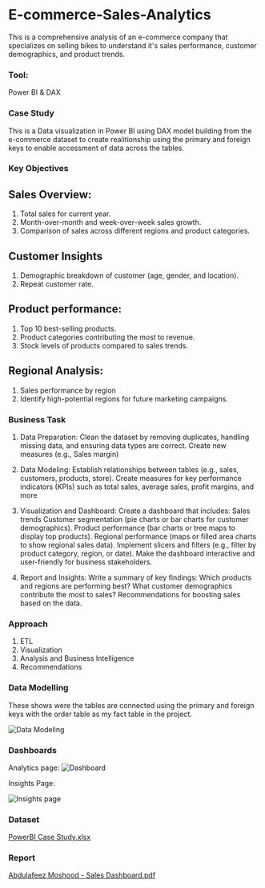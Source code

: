 # E-commerce-Sales-Analytics
This is a comprehensive analysis of an e-commerce company that specializes on selling bikes to understand it's sales performance, customer demographics, and product trends. 

### Tool: 
Power BI & DAX 

### Case Study 

This is a Data visualization in Power BI using DAX model building from the e-commerce dataset to create realitionship using the primary and foreign keys to enable accessment of data across the tables.

### Key Objectives  

## Sales Overview:
1. Total sales for current year.
2. Month-over-month and week-over-week sales growth.
3. Comparison of sales across different regions and product categories.
## Customer Insights
1. Demographic breakdown of customer (age, gender, and location).
2. Repeat customer rate.
## Product performance:
1. Top 10 best-selling products.
2. Product categories contributing the most to revenue.
3. Stock levels of products compared to sales trends. 
## Regional Analysis:
1. Sales performance by region
2. Identify high-potential regions for future marketing campaigns. 

### Business Task
1. Data Preparation:
Clean the dataset by removing duplicates, handling missing data, and ensuring data
types are correct.
Create new measures (e.g., Sales margin)

2. Data Modeling:
Establish relationships between tables (e.g., sales, customers, products, store).
Create measures for key performance indicators (KPIs) such as total sales, average
sales, profit margins, and more

3. Visualization and Dashboard:
Create a dashboard that includes:
Sales trends
Customer segmentation (pie charts or bar charts for customer demographics).
Product performance (bar charts or tree maps to display top products).
Regional performance (maps or filled area charts to show regional sales data).
Implement slicers and filters (e.g., filter by product category, region, or date).
Make the dashboard interactive and user-friendly for business stakeholders.

4. Report and Insights:
Write a summary of key findings:
Which products and regions are performing best?
What customer demographics contribute the most to sales?
Recommendations for boosting sales based on the data.

### Approach
1. ETL
2. Visualization
3. Analysis and Business Intelligence
4. Recommendations

### Data Modelling
These shows were the tables are connected using the primary and foreign keys with the order table as my fact table in the project. 

![Data Modeling](https://github.com/user-attachments/assets/014710a1-23bf-4585-a967-5a8a77243280)

### Dashboards 
Analytics page:
![Dashboard](https://github.com/user-attachments/assets/72f5f8d1-61af-4b8c-bba5-fa0034be4fb5)

Insights Page:

![Insights page](https://github.com/user-attachments/assets/d32f54f4-985b-4ee8-8ada-dd7f59faeb4d)

### Dataset
[PowerBI Case Study.xlsx](https://github.com/user-attachments/files/17399752/PowerBI.Case.Study.xlsx)

### Report
[Abdulafeez Moshood - Sales Dashboard.pdf](https://github.com/user-attachments/files/17400130/Abdulafeez.Moshood.-.Sales.Dashboard.pdf)



